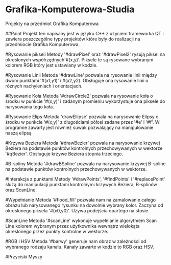 # Grafika-Komputerowa-Studia
Projekty na przedmiot Grafika Komputerowa 

##Paint
Projekt ten napisany jest w języku C++ z użyciem frameworka QT i zawiera poszczególne 
typy projektów które były do realizacji na przedmiocie Grafika Komputerowa.

#Rysowanie pikseli
Metody '#drawPixel' oraz '#drawPixel2' rysują piksel na określonych współrzędnych'#(x,y)'.
Piksele te są rysowane wybranym kolorem RGB który jest ustawiany w kodzie.

#Rysowanie Linii
Metoda '#drawLine' pozwala na rysowanie linii między dwom punktami '#(x1,y1)' i #(x2,y2).
Obsługuje ona rysowanie linii o róznych nachyleniach i orientacjach.

#Rysowanie Koła
Metoda '#drawCircle2' pozwala na rysowanie koła o środku w punkcie '#(x,y)' i zadanym promieniu
wykorzystuje ona piksele do narysowania tego koła.

#Rysowanie Elips
Metoda 'drawEllipse' pozwala na narysowanie Elipsy o środku w punkcie '#(x,y)' z długościami półosi zadane przez '#e' i '#f'. W programie zawarty jest również suwak pozwalający na manipulowanie naszą elipsą

#Krzywa Beziera
Metoda '#drawBezier' pozwala na narysowanie krzywej Beziera na podstawie punktów kontrolnych przechowywanych w wektorze '#qBezier'. Obsługuje krzywe Beziera stopnia trzeciego.

#B-spliny
Metoda '#drawBSpline' pozwala na narysowanie krzywej B-spline na podstawie punktów kontrolnych przechowywanych w wektorze.

#Interakcja z punktami
Metody '#drawPoints', '#findPoints' i '#replacePoint' służą do manipulacji punktami kontrolnymi krzywych Beziera, B-splinów oraz ScanLine.

#Wypełnianie
Metoda '#flood_fill' pozwala nam na zamalowanie całego obrazu lub narysowanego rysunku na dowolnie wybrany kolor. Zaczyna od określonego piksela '#(x0,y0)'. Używa podejścia opartego na stosie.

#ScanLine
Metoda '#scanLine' wykonuje wypełnianie algorytmem Scan Line kolorem wybranym przez użytkownika wewnątrz wielokąta określonego przez punkty kontrolne w wektorze.

#RGB I HSV
Metoda '#barwy' generuje nam obraz w zależności od wybranego rodzaju kanału. Kanały zawarte w kodzie to RGB oraz HSV.

#Przyciski Myszy

